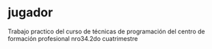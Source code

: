 # jugador
Trabajo practico del curso de técnicas de programación del centro de formación profesional nro34.2do cuatrimestre
